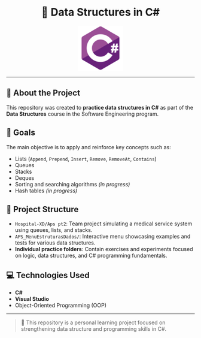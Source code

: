 <h1 align="center">🧠 Data Structures in C#</h1>

<p align="center">
  <img src="https://raw.githubusercontent.com/devicons/devicon/master/icons/csharp/csharp-original.svg" width="120" alt="CSharp Logo"/>
</p>

---

## 📌 About the Project

This repository was created to **practice data structures in C#** as part of the **Data Structures** course in the Software Engineering program.

## 🎯 Goals

The main objective is to apply and reinforce key concepts such as:

- Lists (`Append`, `Prepend`, `Insert`, `Remove`, `RemoveAt`, `Contains`)
- Queues
- Stacks
- Deques
- Sorting and searching algorithms *(in progress)*
- Hash tables *(in progress)*

## 📁 Project Structure

- `Hospital-XD/Aps pt2`: Team project simulating a medical service system using queues, lists, and stacks.
- `APS_MenuEstruturasDados/`: Interactive menu showcasing examples and tests for various data structures.
- **Individual practice folders**: Contain exercises and experiments focused on logic, data structures, and C# programming fundamentals.

## 💻 Technologies Used

- **C#**
- **Visual Studio**
- Object-Oriented Programming (OOP)

---

> 🔧 This repository is a personal learning project focused on strengthening data structure and programming skills in C#.

